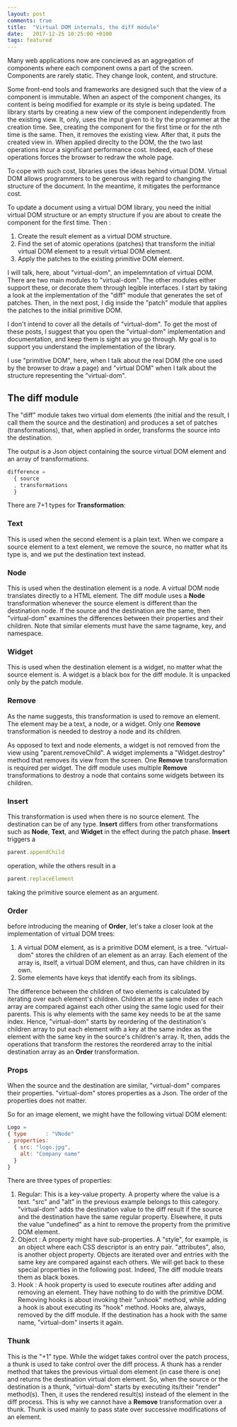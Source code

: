 ```yaml
---
layout: post
comments: true
title:  "Virtual DOM internals, the diff module"
date:   2017-12-25 10:25:00 +0100
tags: featured
---
```

Many web applications now are concieved as an aggregation of components
where each component owns a part of the screen.
Components are rarely static. They change look, content, and structure.

Some front-end tools and frameworks are designed such that the view of a component
is immutable. When an aspect of the component changes, its content is being modified for
example or its style is being updated.
The library starts by creating a new view of the component independently from
the existing view. It, only, uses the input given to it by the programmer at the creation time.
See, creating the component for the first time or for the nth time is the same.
Then, it removes the existing view. After that, it puts the created view in.
When applied direclty to the DOM, the the two last operations incur a significant performance
cost. Indeed, each of these operations forces the browser to redraw the whole page.

To cope with such cost, libraries uses the ideas behind virtual DOM.
Virtual DOM allows programmers to be generous with regard to changing the structure of the
document. In the meantime, it mitigates the performance cost.

To update a document using a virtual DOM library, you need the initial virtual DOM structure
or an empty structure if you are about to create the component for the first time. Then :

  1. Create the result element as a virtual DOM structure.
  2. Find the set of atomic operations (patches) that transform the initial
     virtual DOM element to a result virtual DOM element.
  3. Apply the patches to the existing primitive DOM element.

I will talk, here, about "virtual-dom", an impelemntation of virtual DOM.
There are two main modules to "virtual-dom".
The other modules either support these, or decorate them through legible interfaces.
I start by taking a look at the implementation of the "diff" module that generates the set of
patches. Then, in the next post, I dig inside the "patch" module that applies the patches to
the initial primitive DOM.

I don't intend to cover all the details of "virtual-dom". To get the most of these posts, I
suggest that you open the "virtual-dom" implementation and documentation, and keep
them is sight as you go through. My goal is to support you understand the implementation of the
library.

I use "primitive DOM", here, when I talk about the real DOM (the one used by the browser to
draw a page) and "virtual DOM" when I talk about the structure representing the "virtual-dom".

## The diff module

The "diff" module takes two virtual dom elements (the initial and the result,
I call them the source and the destination) and produces a set of patches (transformations),
that, when applied in order, transforms the source into the destination.

The output is a Json object containing the source virtual DOM element
and an array of transformations.

```javascript
difference =
  { source
  , transformations
  }
```

There are 7+1 types for **Transformation**:

### Text
This is used when the second element is a plain text.
When we compare a source element to a text element, we remove the source, no matter
what its type is, and we put the destination text instead.

### Node
This is used when the destination element is a node.
A virtual DOM node translates directly to a HTML element.
The diff module uses a **Node** transformation whenever the source element is different than
the destination node.
If the source and the destination are the same, then "virtual-dom" examines
the differences between their properties and their children.
Note that similar elements must have the same tagname, key, and namespace.

### Widget
This is used when the destination element is a widget, no matter what the source element is.
A widget is a black box for the diff module. It is unpacked only by the patch module.

### Remove
As the name suggests, this transformation is used to remove an element.
The element may be a text, a node, or a widget.
Only one **Remove** transformation is needed to destroy a node and its children.

As opposed to text and node elements, a widget is not removed from the view using
"parent.removeChild". A widget implements a "Widget.destroy" method that removes its view
from the screen.
One **Remove** transformation is required per widget.
The diff module uses multiple **Remove** transformations to destroy a node that contains
some widgets between its children.

### Insert
This transformation is used when there is no source element.
The destination can be of any type.
**Insert** differs from other transformations such as **Node**, **Text**, and **Widget**
in the effect during the patch phase.
**Insert** triggers a
```javascript
parent.appendChild
```
operation, while the others result in a
```javascript
parent.replaceElement
```
taking the primitive source element as an argument.

### Order
before introducing the meaning of **Order**, let's take a closer look at the implementation
of virtual DOM trees:

  1. A virtual DOM element, as is a primitive DOM element, is a tree. "virtual-dom" stores the
     children of an element as an array. Each element of the array is, itself, a virtual DOM
	 element, and thus, can have children in its own.
  2. Some elements have keys that identify each from its siblings.

The difference between the children of two elements is calculated by iterating over each
element's children.
Children at the same index of each array are compared against each other using the same
logic used for their parents.
This is why elements with the same key needs to be at the same index.
Hence, "virtual-dom" starts by reordering of the destination's children array to put
each element with a key at the same index as the element with the same key in the source's
children's array.
It, then, adds the operations that transform the restores the reordered array
to the initial destination array as an **Order** transformation.

### Props
When the source and the destination are similar, "virtual-dom" compares their properties.
"virtual-dom" stores properties as a Json. The order of the properties does not matter.

So for an image element, we might have the following virtual DOM element:

```javascript
Logo =
{ type      : "VNode"
, properties:
  { src: "logo.jpg",
    alt: "Company name"
  }
}
```

There are three types of properties:

  1. Regular: This is a key-value property. A property where the value is a text.
              "src" and "alt" in the previous example belongs to this category.
              "virtual-dom" adds the destination value to the diff result if the source and
              the destination have the same regular property. Elsewhere, it puts the value
              "undefined" as a hint to remove the property from the primitive DOM element.
  2. Object : A property might have sub-properties. A "style", for example, is an object where
              each CSS descriptor is an entry pair. "attributes", also,
			  is another object property.
              Objects are iterated over and entries with the same key are compared against each
              others.
              We will get back to these special properties in the following post.
              Indeed, The diff module treats them as black boxes.
  3. Hook   : A hook property is used to execute routines after adding and removing an element.
              They have nothing to do with the primitive DOM.
              Removing hooks is about invoking their "unhook" method, while adding
              a hook is about executing its "hook" method.
              Hooks are, always, removed by the diff module.
              If the destination has a hook with the same name, "virtual-dom" inserts it again.

### Thunk
This is the "+1" type.
While the widget takes control over the patch process,
a thunk is used to take control over the diff process.
A thunk has a render method that takes the previous virtual dom element (in case there is one)
and returns the destination virtual dom element.
So, when the source or the destination is a thunk, "virtual-dom" starts by
executing its/their "render" method(s). Then, it uses the rendered result(s) instead
of the element in the diff process.
This is why we cannot have a **Remove** transformation over a thunk.
Thunk is used mainly to pass state over successive modifications of an element.
	
